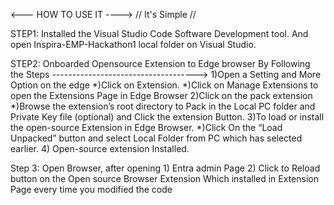 <---  HOW TO USE IT  ---->
  // It's Simple //
  
STEP1:
Installed the Visual Studio Code Software Development tool. And open Inspira-EMP-Hackathon1 local folder on Visual Studio.
      
STEP2:
Onboarded Opensource Extension to Edge browser By Following the Steps ------------------------------------>
1)Open a Setting and More Option on the edge 
*)Click on Extension.
*)Click on Manage Extensions to open the Extensions Page in Edge Browser
2)Click on the pack extension 
*)Browse the extension’s root directory to Pack in the Local PC folder and Private Key file (optional) and  Click the extension Button.
3)To load or install the open-source Extension in Edge Browser.
*)Click On the “Load Unpacked” button and select Local Folder from PC which has selected earlier.
4) Open-source extension Installed.

Step 3: 
      Open Browser, after opening
           1)	Entra admin Page
           2)	Click to  Reload button on  the Open source Browser Extension Which installed in Extension Page every time you modified the code 


